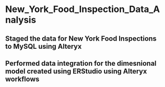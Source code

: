 # New_York_Food_Inspection_Data_Analysis
## Staged the data for New York Food Inspections to MySQL using Alteryx
## Performed data integration for the dimesnional model created using ERStudio using Alteryx workflows
